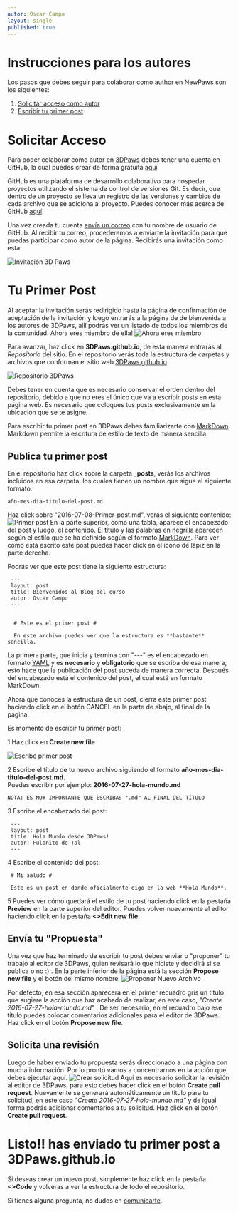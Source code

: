 ```yaml
---
autor: Oscar Campo
layout: single
published: true
---
```

# Instrucciones para los autores #
Los pasos que debes seguir para colaborar como author en NewPaws son los siguientes:

1. [Solicitar acceso como autor](#solicitar-acceso)
2. [Escribir tu primer post](#tu-primer-post)


# Solicitar Acceso #
Para poder colaborar como autor en [3DPaws](https://3dbaws.github.io) debes tener una cuenta en GitHub, la cual puedes crear de forma gratuita [aquí](https://github.com)

GitHub es una plataforma de desarrollo colaborativo para hospedar proyectos utilizando el sistema de control de versiones Git. Es decir, que dentro de un proyecto se lleva un registro de las versiones y cambios de cada archivo que se adiciona al proyecto. Puedes conocer más acerca de GitHub [aquí](http://conociendogithub.readthedocs.io/en/latest/data/introduccion/). 

Una vez creada tu cuenta [envía un correo](mailto:oicampo@uao.edu.co) con tu nombre de usuario de GitHub.  Al recibir tu correo, procederemos a enviarte la invitación para que puedas participar como autor de la página. Recibirás una invitación como esta:

![Invitación 3D Paws](https://3DPaws.github.io/images/Invitacion3DPaws.png)


# Tu Primer Post #
Al aceptar la invitación serás redirigido hasta la página de confirmación de aceptación de la invitación y luego entrarás a la página de de bienvenida a los autores de 3DPaws, allí podrás ver un listado de todos los miembros de la comunidad. Ahora eres miembro de ella!
![Ahora eres miembro](https://3DPaws.github.io/images/AhoraEresMiembro.png)

Para avanzar, haz click en **3DPaws.github.io**, de esta manera entrarás al *Repositorio* del sitio. En el repositorio verás toda la estructura de carpetas y archivos que conforman el sitio web [3DPaws.github.io](https://3DPaws.github.io)

![Repositorio 3DPaws](https://3DPaws.github.io/images/repositorio3DPaws.png)

Debes tener en cuenta que es necesario conservar el orden dentro del repositorio, debido a que no eres el único que va a escribir posts en esta página web. Es necesario que coloques tus posts exclusivamente en la ubicación que se te asigne.

Para escribir tu primer post en 3DPaws debes familiarizarte con [MarkDown](https://daringfireball.net/projects/markdown/). Markdown permite la escritura de estilo de texto de manera sencilla. 

## Publica tu primer post ##
En el repositorio haz click sobre la carpeta **_posts**, verás los archivos incluidos en esa carpeta, los cuales tienen un nombre que sigue el siguiente formato:

    año-mes-dia-titulo-del-post.md

Haz click sobre "2016-07-08-Primer-post.md", verás el siguiente contenido:
![Primer post](https://3DPaws.github.io/images/PrimerPost.png)
En la parte superior, como una tabla, aparece el encabezado del post y luego, el contenido. El título y las palabras en negrilla aparecen según el estilo que se ha definido según el formato [MarkDown](https://daringfireball.net/projects/markdown/).  Para ver cómo está escrito este post puedes hacer click en el ícono de lápiz en la parte derecha.

Podrás ver que este post tiene la siguiente estructura:


     ---
     layout: post
     title: Bienvenidos al Blog del curso
     autor: Oscar Campo
     ---
      
      
      # Este es el primer post #
      
      En este archivo puedes ver que la estructura es **bastante** sencilla.
  
La primera parte, que inicia y termina con "---" es el encabezado en formato [YAML](https://jekyllrb.com/docs/frontmatter/) y es **necesario** y **obligatorio** que se escriba de esa manera, esto hace que la publicación del post suceda de manera correcta.  Después del encabezado está el contenido del post, el cual está en formato MarkDown.

Ahora que conoces la estructura de un post, cierra este primer post haciendo click en el botón CANCEL en la parte de abajo, al final de la página.

Es momento de escribir tu primer post:

1 Haz click en **Create new file**

![Escribe primer post](https://3DPaws.github.io/images/EscribirPrimerPost.png)

2 Escribe el título de tu nuevo archivo siguiendo el formato **año-mes-dia-titulo-del-post.md**.  
  Puedes escribir por ejemplo: **2016-07-27-hola-mundo.md** 
  
  `NOTA: ES MUY IMPORTANTE QUE ESCRIBAS ".md" AL FINAL DEL TÍTULO `

3 Escribe el encabezado del post:

     ---
     layout: post
     title: Hola Mundo desde 3DPaws!
     autor: Fulanito de Tal
     ---

4 Escribe el contenido del post:

     # Mi saludo #
      
     Este es un post en donde oficialmente digo en la web **Hola Mundo**.  

5 Puedes ver cómo quedará el estilo de tu post haciendo click en la pestaña **Preview** en la parte superior del editor.  Puedes volver nuevamente al editor haciendo click en la pestaña **<>Edit new file**. 

## Envía tu "Propuesta" ##

Una vez que haz terminado de escribir tu post debes enviar o "proponer" tu trabajo al editor de 3DPaws, quien revisará lo que hiciste y decidirá si se publica o no :) . En la parte inferior de la página está la sección **Propose new file** y el botón del mismo nombre. 
![Proponer Nuevo Archivo](http://3DPaws.github.io/images/ProponerNuevoArchivo.png)

Por defecto, en esa sección aparecerá en el primer recuadro gris un título que sugiere la acción que haz acabado de realizar, en este caso, *"Create 2016-07-27-hola-mundo.md"* . De ser necesario, en el recuadro bajo ese título puedes colocar comentarios adicionales para el editor de 3DPaws. Haz click en el botón **Propose new file**.

## Solicita una revisión ##
Luego de haber enviado tu propuesta serás direccionado a una página con mucha información. Por lo pronto vamos a concentrarnos en la acción que debes ejecutar aquí.
![Crear solicitud](https://3DPaws.github.io/images/CrearSolicitud.png)
Aquí es necesario solicitar la revisión al editor de 3DPaws, para esto debes hacer click en el botón **Create pull request**. Nuevamente se generará automáticamente un título para tu solicitud, en este caso *"Create 2016-07-27-hola-mundo.md"* y de igual forma podrás adicionar comentarios a tu solicitud. Haz click en el botón **Create pull request**.

# Listo!! has enviado tu primer post a 3DPaws.github.io #

Si deseas crear un nuevo post, simplemente haz click en la pestaña **<>Code** y volveras a ver la estructura de todo el repositorio.

Si tienes alguna pregunta, no dudes en [comunicarte](mailto:oicampo@uao.edu.co).
